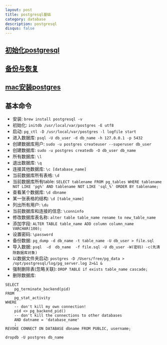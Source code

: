 ```yaml
---
layout: post
title: postgresql基础
category: database
description: postgresql
disqus: false
---
```


## [初始化postgresql](http://stackoverflow.com/questions/14948406/how-to-start-postgres-server)
## [备份与恢复](https://dreamer-yzy.github.io/2015/01/13/-%E7%BF%BB%E8%AF%91-PostgreSQL-9-0-%E5%A4%87%E4%BB%BD-%E6%81%A2%E5%A4%8D/)
## [mac安装postgres](http://exponential.io/blog/2015/02/21/install-postgresql-on-mac-os-x-via-brew/)


## 基本命令

* 安装: `brew install postgresql -v`
* 初始化: `initdb /usr/local/var/postgres -E utf8`
* 启动: `pg_ctl -D /usr/local/var/postgres -l logfile start`
* 进入数据库: `psql -U db_user -d db_name -h 127.0.0.1 -p 5432`
* 创建数据库用户: `sudo -u postgres createuser --superuser db_user`
* 创建数据库: `sudo -u postgres createdb -O db_user db_name`
* 所有数据库: `\l`
* 退出数据库: `\q`
* 连接其他数据库: `\c [database_name]`
* 当前数据库所有表格: `\d`
* 当前数据库所有table: `SELECT tablename FROM pg_tables WHERE tablename NOT LIKE 'pg%' AND tablename NOT LIKE 'sql_%' ORDER BY tablename;`
* 查看某个数据库:  `\d dbname`
* 某一张表格的结构: `\d [table_name]`
* 列出所有用户: `\du`
* 当前数据库和连接的信息: `\conninfo`
* 修改数据库表名称: `alter table table_name rename to new_table_name`
* 添加字段:  `ALTER TABLE table_name ADD column column_name VARCHAR(100);`
* 设置密码: `\password`
* 备份数据: `pg_dump -d db_name -t table_name -U db_user > file.sql`
* 导入数据: `psql  -d  db_name  -f file.sql -U db_user -W(密码) -c(先清除数据库对象)`
* 以数据文件夹启动: `postgres -D /Users/free/pg_data > /opt/postgresql/log/pg_server.log 2>&1 &`
* 强制删除表(忽略关联): `DROP TABLE if exists table_name cascade;`
* 删除数据库:       

```
SELECT 
    pg_terminate_backend(pid) 
FROM 
    pg_stat_activity 
WHERE 
    -- don't kill my own connection!
    pid <> pg_backend_pid()
    -- don't kill the connections to other databases
    AND datname = 'database_name'
    ;
REVOKE CONNECT ON DATABASE dbname FROM PUBLIC, username;

dropdb -U postgres db_name
```
